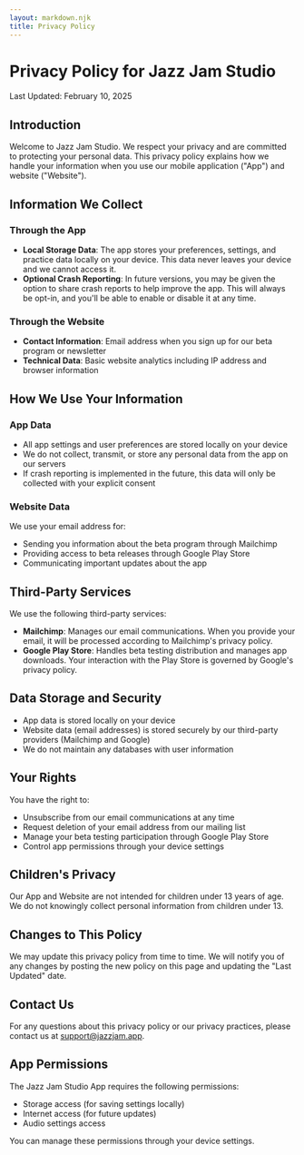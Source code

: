 ```yaml
---
layout: markdown.njk
title: Privacy Policy
---
```


# Privacy Policy for Jazz Jam Studio

Last Updated: February 10, 2025

## Introduction

Welcome to Jazz Jam Studio. We respect your privacy and are committed to protecting your personal data. This privacy policy explains how we handle your information when you use our mobile application ("App") and website ("Website").

## Information We Collect

### Through the App

- **Local Storage Data**: The app stores your preferences, settings, and practice data locally on your device. This data never leaves your device and we cannot access it.
- **Optional Crash Reporting**: In future versions, you may be given the option to share crash reports to help improve the app. This will always be opt-in, and you'll be able to enable or disable it at any time.

### Through the Website

- **Contact Information**: Email address when you sign up for our beta program or newsletter
- **Technical Data**: Basic website analytics including IP address and browser information

## How We Use Your Information

### App Data

- All app settings and user preferences are stored locally on your device
- We do not collect, transmit, or store any personal data from the app on our servers
- If crash reporting is implemented in the future, this data will only be collected with your explicit consent

### Website Data

We use your email address for:

- Sending you information about the beta program through Mailchimp
- Providing access to beta releases through Google Play Store
- Communicating important updates about the app

## Third-Party Services

We use the following third-party services:

- **Mailchimp**: Manages our email communications. When you provide your email, it will be processed according to Mailchimp's privacy policy.
- **Google Play Store**: Handles beta testing distribution and manages app downloads. Your interaction with the Play Store is governed by Google's privacy policy.

## Data Storage and Security

- App data is stored locally on your device
- Website data (email addresses) is stored securely by our third-party providers (Mailchimp and Google)
- We do not maintain any databases with user information

## Your Rights

You have the right to:

- Unsubscribe from our email communications at any time
- Request deletion of your email address from our mailing list
- Manage your beta testing participation through Google Play Store
- Control app permissions through your device settings

## Children's Privacy

Our App and Website are not intended for children under 13 years of age. We do not knowingly collect personal information from children under 13.

## Changes to This Policy

We may update this privacy policy from time to time. We will notify you of any changes by posting the new policy on this page and updating the "Last Updated" date.

## Contact Us

For any questions about this privacy policy or our privacy practices, please contact us at support@jazzjam.app.

## App Permissions

The Jazz Jam Studio App requires the following permissions:

- Storage access (for saving settings locally)
- Internet access (for future updates)
- Audio settings access

You can manage these permissions through your device settings.
